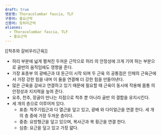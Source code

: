 ```yaml
---
draft: true
영문명: Thoracolumbar fascia, TLF
구용어: 흉요근막
신용어: 등허리근막
aliases:
  - Thoracolumbar fascia, TLF
  - 흉요근막
---
```


[[척추와 갈비우리근육]]

- 허리 부분에 넓게 펼쳐진 두꺼운 근막으로 허리 의 안정성에 크게 기여 하는 부분으로 골반의 움직임에도 영향을 준다.
- 가장 표층부 의 광배근과 대 둔근이 시작 되며 두 근육 의 공통점은 인체의 근육근에서 가장 강한 힘을 내며 이 둘을 연결해 더 강한 힘을 만들어낸다.
- 많은 근육을 감싸고 연결하고 있기 때문에 필요할 때 근육이 동시에 작용해 몸통 의 안정성과 지지력을 높여 준다.
- 요추, 천추, 장골이 만나는 지점으로 척추 뿐 아니라 골반 의 결합을 유지시킨다.
- 세 개의 층으로 이루어져 있다.
    - 표층: 척주기립근과 다 열근을 덮고 있고, 광배 와 다이얼근을 연결 한다. 세 개의 층 중에 가장 두꺼운 층이다.
    - 중층: 요방형근을 덮고 있으며, 복사근과 복 횡근을 연결 한다.
    - 심층: 요근을 덮고 있고 가장 얇다.